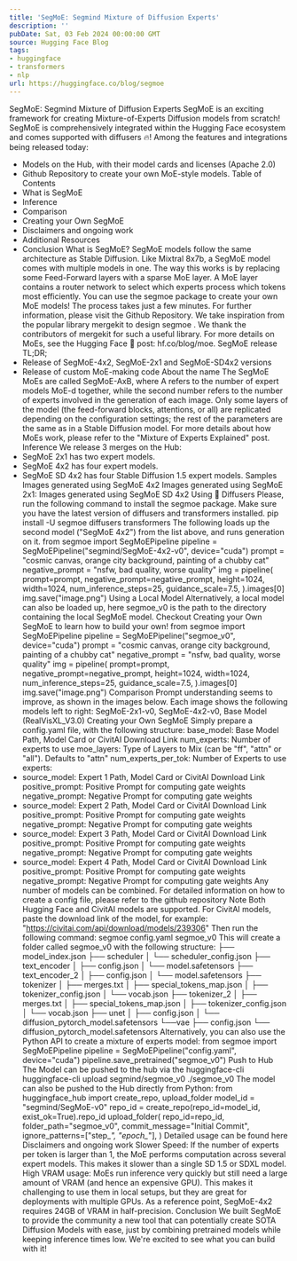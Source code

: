 ```yaml
---
title: 'SegMoE: Segmind Mixture of Diffusion Experts'
description: ''
pubDate: Sat, 03 Feb 2024 00:00:00 GMT
source: Hugging Face Blog
tags:
- huggingface
- transformers
- nlp
url: https://huggingface.co/blog/segmoe
---
```


SegMoE: Segmind Mixture of Diffusion Experts
SegMoE is an exciting framework for creating Mixture-of-Experts Diffusion models from scratch! SegMoE is comprehensively integrated within the Hugging Face ecosystem and comes supported with
diffusers
🔥!
Among the features and integrations being released today:
- Models on the Hub, with their model cards and licenses (Apache 2.0)
- Github Repository to create your own MoE-style models.
Table of Contents
- What is SegMoE
- Inference
- Comparison
- Creating your Own SegMoE
- Disclaimers and ongoing work
- Additional Resources
- Conclusion
What is SegMoE?
SegMoE models follow the same architecture as Stable Diffusion. Like Mixtral 8x7b, a SegMoE model comes with multiple models in one. The way this works is by replacing some Feed-Forward layers with a sparse MoE layer. A MoE layer contains a router network to select which experts process which tokens most efficiently.
You can use the segmoe
package to create your own MoE models! The process takes just a few minutes. For further information, please visit the Github Repository. We take inspiration from the popular library mergekit
to design segmoe
. We thank the contributors of mergekit
for such a useful library.
For more details on MoEs, see the Hugging Face 🤗 post: hf.co/blog/moe.
SegMoE release TL;DR;
- Release of SegMoE-4x2, SegMoE-2x1 and SegMoE-SD4x2 versions
- Release of custom MoE-making code
About the name
The SegMoE MoEs are called SegMoE-AxB, where A
refers to the number of expert models MoE-d together, while the second number refers to the number of experts involved in the generation of each image. Only some layers of the model (the feed-forward blocks, attentions, or all) are replicated depending on the configuration settings; the rest of the parameters are the same as in a Stable Diffusion model. For more details about how MoEs work, please refer to the "Mixture of Experts Explained" post.
Inference
We release 3 merges on the Hub:
- SegMoE 2x1 has two expert models.
- SegMoE 4x2 has four expert models.
- SegMoE SD 4x2 has four Stable Diffusion 1.5 expert models.
Samples
Images generated using SegMoE 4x2
Images generated using SegMoE 2x1:
Images generated using SegMoE SD 4x2
Using 🤗 Diffusers
Please, run the following command to install the segmoe
package. Make sure you have the latest version of diffusers
and transformers
installed.
pip install -U segmoe diffusers transformers
The following loads up the second model ("SegMoE 4x2") from the list above, and runs generation on it.
from segmoe import SegMoEPipeline
pipeline = SegMoEPipeline("segmind/SegMoE-4x2-v0", device="cuda")
prompt = "cosmic canvas, orange city background, painting of a chubby cat"
negative_prompt = "nsfw, bad quality, worse quality"
img = pipeline(
prompt=prompt,
negative_prompt=negative_prompt,
height=1024,
width=1024,
num_inference_steps=25,
guidance_scale=7.5,
).images[0]
img.save("image.png")
Using a Local Model
Alternatively, a local model can also be loaded up, here segmoe_v0
is the path to the directory containing the local SegMoE model. Checkout Creating your Own SegMoE to learn how to build your own!
from segmoe import SegMoEPipeline
pipeline = SegMoEPipeline("segmoe_v0", device="cuda")
prompt = "cosmic canvas, orange city background, painting of a chubby cat"
negative_prompt = "nsfw, bad quality, worse quality"
img = pipeline(
prompt=prompt,
negative_prompt=negative_prompt,
height=1024,
width=1024,
num_inference_steps=25,
guidance_scale=7.5,
).images[0]
img.save("image.png")
Comparison
Prompt understanding seems to improve, as shown in the images below. Each image shows the following models left to right: SegMoE-2x1-v0, SegMoE-4x2-v0, Base Model (RealVisXL_V3.0)
Creating your Own SegMoE
Simply prepare a config.yaml
file, with the following structure:
base_model: Base Model Path, Model Card or CivitAI Download Link
num_experts: Number of experts to use
moe_layers: Type of Layers to Mix (can be "ff", "attn" or "all"). Defaults to "attn"
num_experts_per_tok: Number of Experts to use
experts:
- source_model: Expert 1 Path, Model Card or CivitAI Download Link
positive_prompt: Positive Prompt for computing gate weights
negative_prompt: Negative Prompt for computing gate weights
- source_model: Expert 2 Path, Model Card or CivitAI Download Link
positive_prompt: Positive Prompt for computing gate weights
negative_prompt: Negative Prompt for computing gate weights
- source_model: Expert 3 Path, Model Card or CivitAI Download Link
positive_prompt: Positive Prompt for computing gate weights
negative_prompt: Negative Prompt for computing gate weights
- source_model: Expert 4 Path, Model Card or CivitAI Download Link
positive_prompt: Positive Prompt for computing gate weights
negative_prompt: Negative Prompt for computing gate weights
Any number of models can be combined. For detailed information on how to create a config file, please refer to the github repository
Note Both Hugging Face and CivitAI models are supported. For CivitAI models, paste the download link of the model, for example: "https://civitai.com/api/download/models/239306"
Then run the following command:
segmoe config.yaml segmoe_v0
This will create a folder called segmoe_v0
with the following structure:
├── model_index.json
├── scheduler
│ └── scheduler_config.json
├── text_encoder
│ ├── config.json
│ └── model.safetensors
├── text_encoder_2
│ ├── config.json
│ └── model.safetensors
├── tokenizer
│ ├── merges.txt
│ ├── special_tokens_map.json
│ ├── tokenizer_config.json
│ └── vocab.json
├── tokenizer_2
│ ├── merges.txt
│ ├── special_tokens_map.json
│ ├── tokenizer_config.json
│ └── vocab.json
├── unet
│ ├── config.json
│ └── diffusion_pytorch_model.safetensors
└──vae
├── config.json
└── diffusion_pytorch_model.safetensors
Alternatively, you can also use the Python API to create a mixture of experts model:
from segmoe import SegMoEPipeline
pipeline = SegMoEPipeline("config.yaml", device="cuda")
pipeline.save_pretrained("segmoe_v0")
Push to Hub
The Model can be pushed to the hub via the huggingface-cli
huggingface-cli upload segmind/segmoe_v0 ./segmoe_v0
The model can also be pushed to the Hub directly from Python:
from huggingface_hub import create_repo, upload_folder
model_id = "segmind/SegMoE-v0"
repo_id = create_repo(repo_id=model_id, exist_ok=True).repo_id
upload_folder(
repo_id=repo_id,
folder_path="segmoe_v0",
commit_message="Initial Commit",
ignore_patterns=["step_*", "epoch_*"],
)
Detailed usage can be found here
Disclaimers and ongoing work
Slower Speed: If the number of experts per token is larger than 1, the MoE performs computation across several expert models. This makes it slower than a single SD 1.5 or SDXL model.
High VRAM usage: MoEs run inference very quickly but still need a large amount of VRAM (and hence an expensive GPU). This makes it challenging to use them in local setups, but they are great for deployments with multiple GPUs. As a reference point, SegMoE-4x2 requires 24GB of VRAM in half-precision.
Conclusion
We built SegMoE to provide the community a new tool that can potentially create SOTA Diffusion Models with ease, just by combining pretrained models while keeping inference times low. We're excited to see what you can build with it!